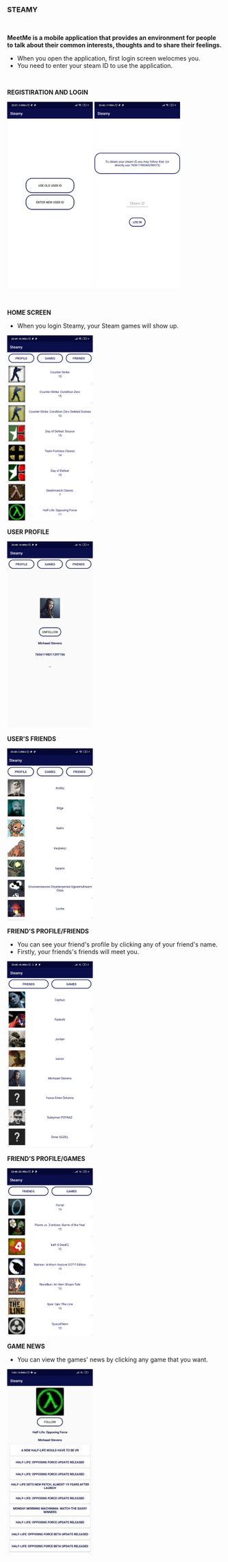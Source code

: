 ### STEAMY 

<br>

**MeetMe is a mobile application that provides an environment for people to talk about their common interests, thoughts and to share their feelings.** 

- When you open the application, first login screen welocmes you.
- You need to enter your steam ID to use the application.

<br>

**REGISTIRATION  AND LOGIN**

<img width="200px" src='Screenshots/1.jpg'>   <img width="200px" src='Screenshots/2.jpg'>

<br>


**HOME SCREEN**
- When you login Steamy, your Steam games will show up.

<img width="200px" src='Screenshots/3.png'>  

<br>

**USER PROFILE**

<img width="200px" src='Screenshots/5.jpg'> 

<br>

**USER'S FRIENDS**

<img width="200px" src='Screenshots/4.jpg'>

<br>

**FRIEND'S PROFILE/FRIENDS**
- You can see your friend's profile by clicking any of your friend's name.
- Firstly, your friends's friends will meet you.

<img width="200px" src='Screenshots/6.jpg'> 

<br>

**FRIEND'S PROFILE/GAMES**

<img width="200px" src='Screenshots/7.png'> 

<br>

**GAME NEWS**
- You can view the games' news by clicking any game that you want.

<img width="200px" src='Screenshots/8.jpeg'>

